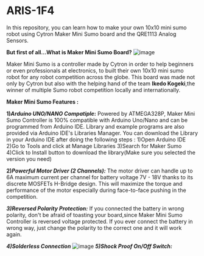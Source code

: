 # ARIS-1F4
In this repository, you can  learn how to make your own 10x10 mini sumo robot using Cytron Maker Mini Sumo board and the QRE1113 Analog Sensors.

**But first of all...What is Maker Mini Sumo Board?**
![image](https://github.com/user-attachments/assets/42b5b718-66c0-4a87-af9f-bbf261f02fba)

Maker Mini Sumo is a controller made by Cytron in order to help beginners or even professionals at electronics, to  built their own 10x10 mini sumo robot for any robot competition across the globe.
This board was made not only by Cytron but also with the helping hand of the team **Ikedo Kogeki**,the winner of multiple Sumo robot competition locally and internationally. 

**Maker Mini Sumo Features :**

 **1)_Arduino UNO/NANO Compatiple_:**
 Powered by  ATMEGA328P, Maker Mini Sumo Controller is 100% compatible with Arduino Uno/Nano and can be programmed from Arduino IDE. Library and example programs are also provided via Arduino IDE's Libraries Manager.
 You can download the Library in your Arduino IDE after doing the following steps :
 1)Open Arduino IDE
 2)Go to Tools and click at Manage Libraries
 3)Search for Maker Sumo
 4)Click to Install button to download the library(Make sure you selected the version you need)

 **2)_Powerful Motor Driver (2 Channels):_**
The motor driver can handle up to 6A maximum current per channel for battery voltage 7V - 18V thanks to its discrete MOSFETs H-Bridge design. This will maximize the torque and performance of the motor especially 
during face-to-face pushing in the competition.

**_3)Reversed Polarity Protection:_**
If you connected the battery in wrong polarity, don't be afraid of toasting your board,since Maker Mini Sumo Controller is reversed voltage protected. If you ever connect the battery in wrong way, just change the polarity 
to the correct one and it will work again.

**_4)Solderless Connection_**
![image](https://github.com/user-attachments/assets/534b0590-4b7f-4974-a422-8c18cdf6dc4f)
**_5)Shock Proof On/Off Switch:_**
